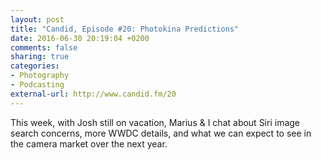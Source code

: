 ```yaml
---
layout: post
title: "Candid, Episode #20: Photokina Predictions"
date: 2016-06-30 20:19:04 +0200
comments: false
sharing: true
categories: 
- Photography
- Podcasting
external-url: http://www.candid.fm/20
---
```


This week, with Josh still on vacation, Marius & I chat about Siri image search concerns, more WWDC details, and what we can expect to see in the camera market over the next year.
